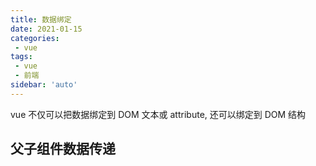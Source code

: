```yaml
---
title: 数据绑定
date: 2021-01-15
categories:
 - vue
tags:
 - vue
 - 前端
sidebar: 'auto'
---
```


vue 不仅可以把数据绑定到 DOM 文本或 attribute, 还可以绑定到 DOM 结构

## 父子组件数据传递

